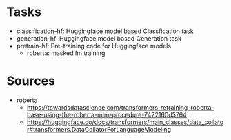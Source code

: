 # Tasks
* classification-hf: Huggingface model based Classfication task
* generation-hf: Huggingface model based Generation task
* pretrain-hf: Pre-training code for Huggingface models
    * roberta: masked lm training

# Sources
* roberta
    * https://towardsdatascience.com/transformers-retraining-roberta-base-using-the-roberta-mlm-procedure-7422160d5764
    * https://huggingface.co/docs/transformers/main_classes/data_collator#transformers.DataCollatorForLanguageModeling